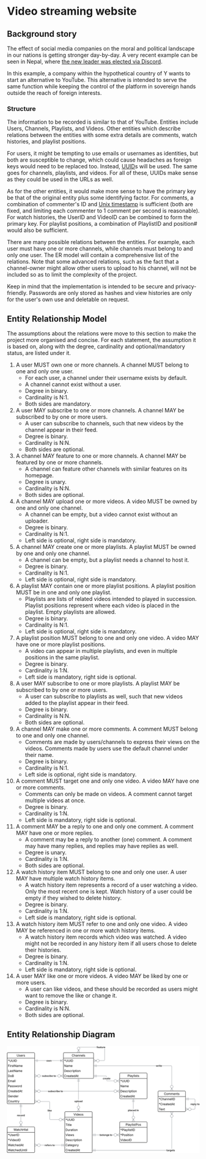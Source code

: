 # Video streaming website

## Background story

The effect of social media companies on the moral and political landscape in
our nations is getting stronger day-by-day. A very recent example can be seen in
Nepal, where [the new leader was elected via Discord](https://www.thestreet.com/crypto/policy/nepals-gen-z-picks-new-leader-on-discord-crypto-community-in-shock).

In this example, a company within the hypothetical country of Y wants to start an
alternative to YouTube. This alternative is intended to serve the same function
while keeping the control of the platform in sovereign hands outside the reach
of foreign interests.

### Structure

The information to be recorded is similar to that of YouTube. Entities include Users,
Channels, Playlists, and Videos. Other entities which describe relations between
the entities with some extra details are comments, watch histories, and playlist
positions.

For users, it might be tempting to use emails or usernames as identities, but both
are susceptible to change, which could cause headaches as foreign keys would need
to be replaced too. Instead, [UUID](https://en.wikipedia.org/wiki/Universally_unique_identifier)s
will be used. The same goes for channels, playlists, and videos. For all of these,
UUIDs make sense as they could be used in the URLs as well.

As for the other entities, it would make more sense to have the primary key be that
of the original entity plus some identifying factor. For comments, a combination
of commenter's ID and [Unix timestamp](https://www.unixtimestamp.com/) is sufficient
(both are fixed, and limiting each commenter to 1 comment per second is reasonable).
For watch histories, the UserID and VideoID can be combined to form the primary key.
For playlist positions, a combination of PlaylistID and position# would also be sufficient.

There are many possible relations between the entities. For example, each user must
have one or more channels, while channels must belong to and only one user. The ER
model will contain a comprehensive list of the relations. Note that some advanced
relations, such as the fact that a channel-owner might allow other users to upload
to his channel, will not be included so as to limit the complexity of the project.

Keep in mind that the implementation is intended to be secure and privacy-friendly.
Passwords are only stored as hashes and view histories are only for the user's own
use and deletable on request.

## Entity Relationship Model

The assumptions about the relations were move to this section to make the project
more organised and concise. For each statement, the assumption it is based on, along
with the degree, cardinality and optional/mandatory status, are listed under it.

1. A user MUST own one or more channels. A channel MUST belong to one and only one
user.
    - For each user, a channel under their username exists by default.
    - A channel cannot exist without a user.
    - Degree in binary.
    - Cardinality is N:1.
    - Both sides are mandatory.
1. A user MAY subscribe to one or more channels. A channel MAY be subscribed to
by one or more users.
    - A user can subscribe to channels, such that new videos by the channel appear
    in their feed.
    - Degree is binary.
    - Cardinality is N:N.
    - Both sides are optional.
1. A channel MAY feature to one or more channels. A channel MAY be featured by one
or more channels.
    - A channel can feature other channels with similar features on its homepage.
    - Degree is unary.
    - Cardinality is N:N.
    - Both sides are optional.
1. A channel MAY upload one or more videos. A video MUST be owned by one and only
one channel.
    - A channel can be empty, but a video cannot exist without an uploader.
    - Degree is binary.
    - Cardinality is N:1.
    - Left side is optional, right side is mandatory.
1. A channel MAY create one or more playlists. A playlist MUST be owned by one and
only one channel.
    - A channel can be empty, but a playlist needs a channel to host it.
    - Degree is binary.
    - Cardinality is N:1.
    - Left side is optional, right side is mandatory.
1. A playlist MAY contain one or more playlist positions. A playlist position MUST
be in one and only one playlist.
    - Playlists are lists of related videos intended to played in succession. Playlist
    positions represent where each video is placed in the playlist. Empty playlists
    are allowed.
    - Degree is binary.
    - Cardinality is N:1.
    - Left side is optional, right side is mandatory.
1. A playlist position MUST belong to one and only one video. A video MAY have one
or more playlist positions.
    - A video can appear in multiple playlists, and even in multiple positions in
    the same playlist.
    - Degree is binary.
    - Cardinality is 1:N.
    - Left side is mandatory, right side is optional.
1. A user MAY subscribe to one or more playlists. A playlist MAY be subscribed to
by one or more users.
    - A user can subscribe to playlists as well, such that new videos added to the
    playlist appear in their feed.
    - Degree is binary.
    - Cardinality is N:N.
    - Both sides are optional.
1. A channel MAY make one or more comments. A comment MUST belong to one and only
one channel.
    - Comments are made by users/channels to express their views on the videos.
    Comments made by users use the default channel under their name.
    - Degree is binary.
    - Cardinality is N:1.
    - Left side is optional, right side is mandatory.
1. A comment MUST target one and only one video. A video MAY have one or more comments.
    - Comments can only be made on videos. A comment cannot target multiple videos
    at once.
    - Degree is binary.
    - Cardinality is 1:N.
    - Left side is mandatory, right side is optional.
1. A comment MAY be a reply to one and only one comment. A comment MAY have one
or more replies.
    - A comment may be a reply to another (one) comment. A comment may have many
    replies, and replies may have replies as well.
    - Degree is unary.
    - Cardinality is 1:N.
    - Both sides are optional.
1. A watch history item MUST belong to one and only one user. A user MAY have multiple
watch history items.
    - A watch history item represents a record of a user watching a video. Only
    the most recent one is kept. Watch history of a user could be empty if they
    wished to delete history.
    - Degree is binary.
    - Cardinality is 1:N.
    - Left side is mandatory, right side is optional.
1. A watch history item MUST refer to one and only one video. A video MAY be referenced
in one or more watch history items.
    - A watch history item records which video was watched. A video might not be
    recorded in any history item if all users chose to delete their histories.
    - Degree is binary.
    - Cardinality is 1:N.
    - Left side is mandatory, right side is optional.
1. A user MAY like one or more videos. A video MAY be liked by one or more users.
    - A user can like videos, and these should be recorded as users might want to
    remove the like or change it.
    - Degree is binary.
    - Cardinality is N:N.
    - Both sides are optional.

## Entity Relationship Diagram

![Entity Relationship Diagram](Final1_ERD.svg)
